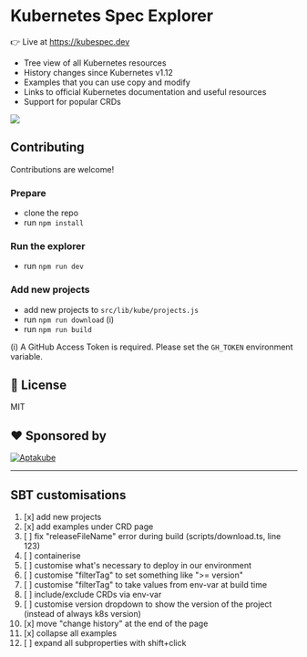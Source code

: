 # Kubernetes Spec Explorer

👉 Live at https://kubespec.dev

- Tree view of all Kubernetes resources
- History changes since Kubernetes v1.12
- Examples that you can use copy and modify
- Links to official Kubernetes documentation and useful resources
- Support for popular CRDs

![](./screenshot.png)

## Contributing

Contributions are welcome!

### Prepare

- clone the repo
- run `npm install`

### Run the explorer

- run `npm run dev`

### Add new projects

- add new projects to `src/lib/kube/projects.js`
- run `npm run download` (i)
- run `npm run build`

(i) A GitHub Access Token is required. Please set the `GH_TOKEN` environment variable.

## 📃 License

MIT

## ❤️ Sponsored by

<a href="https://aptakube.com">
    <img src="https://aptakube.com/og.png" alt="Aptakube">
</a>

---

## SBT customisations

1. [x] add new projects
1. [x] add examples under CRD page
1. [ ] fix "releaseFileName" error during build (scripts/download.ts, line 123)
1. [ ] containerise
1. [ ] customise what's necessary to deploy in our environment
1. [ ] customise "filterTag" to set something like ">= version"
1. [ ] customise "filterTag" to take values from env-var at build time
1. [ ] include/exclude CRDs via env-var
1. [ ] customise version dropdown to show the version of the project (instead of always k8s version)
1. [x] move "change history" at the end of the page
1. [x] collapse all examples
1. [ ] expand all subproperties with shift+click
